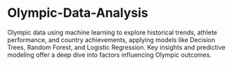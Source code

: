 # Olympic-Data-Analysis
Olympic data using machine learning to explore historical trends, athlete performance, and country achievements, applying models like Decision Trees, Random Forest, and Logistic Regression. Key insights and predictive modeling offer a deep dive into factors influencing Olympic outcomes.
